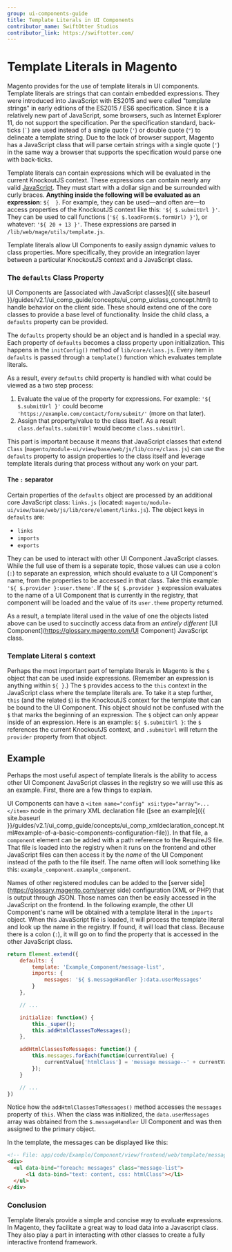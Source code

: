 ```yaml
---
group: ui-components-guide
title: Template Literals in UI Components
contributor_name: SwiftOtter Studios
contributor_link: https://swiftotter.com/
---
```


# Template Literals in Magento

Magento provides for the use of template literals in UI components. Template literals are strings that can contain embedded expressions. They were introduced into JavaScript with ES2015 and were called "template strings" in early editions of the ES2015 / ES6 specification. Since it is a relatively new part of JavaScript, some browsers, such as Internet Explorer 11, do not support the specification. Per the specification standard, back-ticks (`` ` ``) are used instead of a single quote (`'`) or double quote (`"`) to delineate a template string. Due to the lack of browser support, Magento has a JavaScript class that will parse certain strings with a single quote (`'`) in the same way a browser that supports the specification would parse one with back-ticks.

Template literals can contain expressions which will be evaluated in the current KnockoutJS context. These expressions can contain nearly any valid [JavaScript](https://glossary.magento.com/JavaScript). They must start with a dollar sign and be surrounded with curly braces. **Anything inside the following will be evaluated as an expression**: `${  }`. For example, they can be used—and often are—to access properties of the KnockoutJS context like this: `'${ $.submitUrl }'`. They can be used to call functions (`'${ $.loadForm($.formUrl) }'`), or whatever: `'${ 20 + 13 }'`. These expressions are parsed in `/lib/web/mage/utils/template.js`.

Template literals allow UI Components to easily assign dynamic values to class properties. More specifically, they provide an integration layer between a particular KnockoutJS context and a JavaScript class.

### The `defaults` Class Property

UI Components are [associated with JavaScript classes]({{ site.baseurl }}/guides/v2.1/ui_comp_guide/concepts/ui_comp_uiclass_concept.html) to handle behavior on the client side. These should extend one of the core classes to provide a base level of functionality. Inside the child class, a `defaults` property can be provided.

The `defaults` property should be an object and is handled in a special way. Each property of `defaults` becomes a class property upon initialization. This happens in the `initConfig()` method of `lib/core/class.js`. Every item in `defaults` is passed through a `template()` function which evaluates template literals.

As a result, every `defaults` child property is handled with what could be viewed as a two step process:

1. Evaluate the value of the property for expressions. For example: `'${ $.submitUrl }'` could become `'https://example.com/contact/form/submit/'` (more on that later).
2. Assign that property/value to the class itself. As a result `class.defaults.submitUrl` would become `class.submitUrl`.

This part is important because it means that JavaScript classes that extend `Class` (`magento/module-ui/view/base/web/js/lib/core/class.js`) can use the `defaults` property to assign properties to the class itself and leverage template literals during that process without any work on your part.

#### The `:` separator

Certain properties of the `defaults` object are processed by an additional core JavaScript class: `links.js` (located: `magento/module-ui/view/base/web/js/lib/core/element/links.js`). The object keys in `defaults` are: 

- `links`
- `imports`
- `exports`

They can be used to interact with other UI Component JavaScript classes. While the full use of them is a separate topic, those values can use a colon (`:`) to separate an expression, which should evaluate to a UI Component's name, from the properties to be accessed in that class. Take this example: `'${ $.provider }:user.theme'`. If the `${ $.provider }` expression evaluates to the name of a UI Component that is currently in the registry, that component will be loaded and the value of its `user.theme` property returned.

As a result, a template literal used in the value of one the objects listed above can be used to succinctly access data from an *entirely different* [UI Component](https://glossary.magento.com/UI Component) JavaScript class.

### Template Literal `$` context

Perhaps the most important part of template literals in Magento is the `$` object that can be used inside expressions. (Remember an expression is anything within `${ }`.) The `$` provides access to the `this` context in the JavaScript class where the template literals are. To take it a step further, `this` (and the related `$`) is the KnockoutJS context for the template that can be bound to the UI Component. This object should not be confused with the `$` that marks the beginning of an expression. The `$` object can only appear inside of an expression. Here is an example: `${ $.submitUrl }`: the `$` references the current KnockoutJS context, and `.submitUrl` will return the `provider` property from that object.

## Example

Perhaps the most useful aspect of template literals is the ability to access other UI Component JavaScript classes in the registry so we will use this as an example. First, there are a few things to explain.

UI Components can have a `<item name="config" xsi:type="array">...</item>` node in the primary XML declaration file ([see an example]({{ site.baseurl }}/guides/v2.1/ui_comp_guide/concepts/ui_comp_xmldeclaration_concept.html#example-of-a-basic-components-configuration-file)). In that file, a `component` element can be added with a path reference to the RequireJS file. That file is loaded into the registry when it runs on the frontend and other JavaScript files can then access it by the *name* of the UI Component instead of the path to the file itself. The name often will look something like this: `example_component.example_component`.

Names of other registered modules can be added to the [server side](https://glossary.magento.com/server side) configuration (XML or PHP) that is output through JSON. Those names can then be easily accessed in the JavaScript on the frontend. In the following example, the other UI Component's name will be obtained with a template literal in the `imports` object. When this JavaScript file is loaded, it will process the template literal and look up the name in the registry. If found, it will load that class. Because there is a colon (`:`), it will go on to find the property that is accessed in the other JavaScript class.


```javascript
return Element.extend({
    defaults: {
        template: 'Example_Component/message-list',
        imports: {
            messages: '${ $.messageHandler }:data.userMessages'
        }
    },

    // ...

    initialize: function() {
        this._super();
        this.addHtmlClassesToMessages();
    },

    addHtmlClassesToMessages: function() {
        this.messages.forEach(function(currentValue) {
            currentValue['htmlClass'] = 'message message--' + currentValue['type'];
        });
    }

    // ...
})
```

Notice how the `addHtmlClassesToMessages()` method accesses the `messages` property of `this`. When the class was initialized, the `data.userMessages` array was obtained from the `$.messageHandler` UI Component and was then assigned to the primary object.

In the template, the messages can be displayed like this:

```html
<!-- File: app/code/Example/Component/view/frontend/web/template/message-list.html -->
<div>
  <ul data-bind="foreach: messages" class="message-list">
      <li data-bind="text: content, css: htmlClass"></li>
  </ul>
</div>
```

### Conclusion

Template literals provide a simple and concise way to evaluate expressions. In Magento, they facilitate a great way to load data into a Javascript class. They also play a part in interacting with other classes to create a fully interactive frontend framework.

